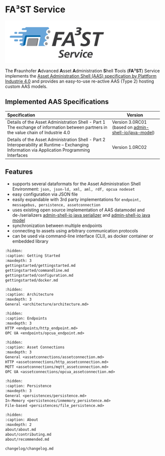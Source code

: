 # FA³ST Service 
![FA³ST Logo Light](./images/Fa3st-Service_positiv.png "FA³ST Service Logo")

The **F**raunhofer **A**dvanced **A**sset **A**dministration **S**hell **T**ools (**FA³ST**) Service implements the [Asset Administration Shell (AAS) specification by Plattform Industrie 4.0](https://www.plattform-i40.de/SiteGlobals/IP/Forms/Listen/Downloads/EN/Downloads_Formular.html?cl2Categories_TechnologieAnwendungsbereich_name=Verwaltungsschale) and provides an easy-to-use re-active AAS (Type 2) hosting custom AAS models.

## Implemented AAS Specifications
| Specification | Version |
|:--| -- |
| Details of the Asset Administration Shell - Part 1<br />The exchange of information between partners in the value chain of Industrie 4.0 | Version 3.0RC01<br />(based on [admin-shell-io/java-model](https://github.com/admin-shell-io/java-model))
| Details of the Asset Administration Shell - Part 2<br />Interoperability at Runtime – Exchanging Information via Application Programming Interfaces | Version 1.0RC02 |

## Features

-   supports several dataformats for the Asset Administration Shell Environment: `json, json-ld, xml, aml, rdf, opcua nodeset`
-   easy configuration via JSON file
-   easily expandable with 3rd party implementations for `endpoint, messagebus, persistence, assetconnection`
-   uses existing open source implementation of AAS datamodel and de-/serializers [admin-shell-io java serializer](https://github.com/admin-shell-io/java-serializer) and [admin-shell-io java model](https://github.com/admin-shell-io/java-model)
-   synchronization between multiple endpoints
-   connecting to assets using arbitrary communication protocols
-   can be used via command-line interface (CLI), as docker container or embedded library


```{toctree} 
:hidden:
:caption: Getting Started
:maxdepth: 3
gettingstarted/gettingstarted.md
gettingstarted/commandline.md
gettingstarted/configuration.md
gettingstarted/docker.md
```

```{toctree} 
:hidden:
:caption: Architecture
:maxdepth: 3
General <architecture/architecture.md>
```

```{toctree} 
:hidden:
:caption: Endpoints
:maxdepth: 3
HTTP <endpoints/http_endpoint.md>
OPC UA <endpoints/opcua_endpoint.md>
```

```{toctree} 
:hidden:
:caption: Asset Connections
:maxdepth: 3
General <assetconnections/assetconnection.md>
HTTP <assetconnections/http_assetconnection.md>
MQTT <assetconnections/mqtt_assetconnection.md>
OPC UA <assetconnections/opcua_assetconnection.md>
```

```{toctree} 
:hidden:
:caption: Persistence
:maxdepth: 3
General <persistences/persistence.md>
In-Memory <persistences/inmemory_persistence.md>
File-based <persistences/file_persistence.md>
```

```{toctree} 
:hidden:
:caption: About
:maxdepth: 2
about/about.md
about/contributing.md
about/recommended.md
```

```{toctree}
changelog/changelog.md
```
